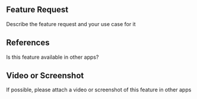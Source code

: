 ## Feature Request

Describe the feature request and your use case for it

## References

Is this feature available in other apps?

## Video or Screenshot

If possible, please attach a video or screenshot of this feature in other apps
